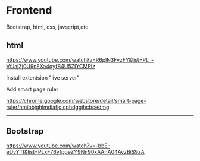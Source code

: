 # Frontend
Bootstrap, html, css, javscript,etc

## html

https://www.youtube.com/watch?v=R6plN3FvzFY&list=PL_-VfJajZj0U9nEXa4qyfB4U5ZIYCMPlz

Install extentsion "live server"

Add smart page ruler

https://chrome.google.com/webstore/detail/smart-page-ruler/nmibbjghlmdiafjolcphdggihcbcedmg

___________________________________________________
## Bootstrap

https://www.youtube.com/watch?v=-bbE-eUvYTI&list=PLxF76yfppeZY9Nn90xAAnA04AvzBiS9zA
